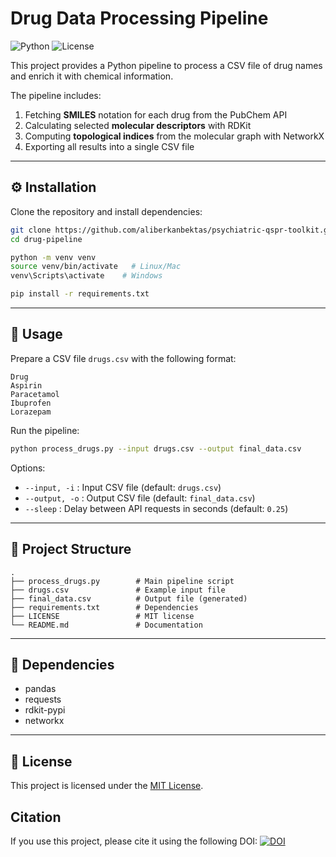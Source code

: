 # Drug Data Processing Pipeline

![Python](https://img.shields.io/badge/Python-3.9%2B-blue.svg)
![License](https://img.shields.io/badge/License-MIT-green.svg)

This project provides a Python pipeline to process a CSV file of drug names and enrich it with chemical information.  

The pipeline includes:
1. Fetching **SMILES** notation for each drug from the PubChem API  
2. Calculating selected **molecular descriptors** with RDKit  
3. Computing **topological indices** from the molecular graph with NetworkX  
4. Exporting all results into a single CSV file  

---

## ⚙️ Installation

Clone the repository and install dependencies:

```bash
git clone https://github.com/aliberkanbektas/psychiatric-qspr-toolkit.git
cd drug-pipeline

python -m venv venv
source venv/bin/activate   # Linux/Mac
venv\Scripts\activate    # Windows

pip install -r requirements.txt
```

---

## 🚀 Usage

Prepare a CSV file `drugs.csv` with the following format:

```csv
Drug
Aspirin
Paracetamol
Ibuprofen
Lorazepam
```

Run the pipeline:

```bash
python process_drugs.py --input drugs.csv --output final_data.csv
```

Options:
- `--input, -i` : Input CSV file (default: `drugs.csv`)  
- `--output, -o` : Output CSV file (default: `final_data.csv`)  
- `--sleep` : Delay between API requests in seconds (default: `0.25`)  

---

## 📂 Project Structure

```
.
├── process_drugs.py        # Main pipeline script
├── drugs.csv               # Example input file
├── final_data.csv          # Output file (generated)
├── requirements.txt        # Dependencies
├── LICENSE                 # MIT license
└── README.md               # Documentation
```

---

## 🧪 Dependencies

- pandas  
- requests  
- rdkit-pypi  
- networkx  

---

## 📄 License

This project is licensed under the [MIT License](https://github.com/aliberkanbektas/psychiatric-qspr-toolkit/blob/main/LICENSE.txt).

## Citation

If you use this project, please cite it using the following DOI: 
[![DOI](https://zenodo.org/badge/1068629608.svg)](https://doi.org/10.5281/zenodo.17252907)
